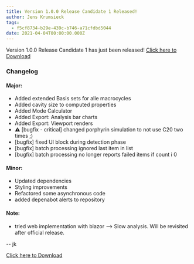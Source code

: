 ```yaml
---
title: Version 1.0.0 Release Candidate 1 Released!
author: Jens Krumsieck
tags:
  - f5cf8734-b29e-439c-b746-a71cfdbd5044
date: 2021-04-04T00:00:00.000Z
---
```

Version 1.0.0 Release Candidate 1 has just been released!
[Click here to Download](https://github.com/JensKrumsieck/PorphyStruct/releases/tag/v1.0.0-rc.1)


### Changelog
#### Major:
* Added extended Basis sets for alle macrocycles
* Added cavity size to computed properties
* Added Mode Calculator
* Added Export: Analysis bar charts
* Added Export: Viewport renders
* ⚠️ [bugfix - critical] changed porphyrin simulation to not use C20 two times ;)
* [bugfix] fixed UI block during detection phase
* [bugfix] batch processing ignored last item in list
* [bugfix] batch processing no longer reports failed items if count i 0

#### Minor:
* Updated dependencies
* Styling improvements
* Refactored some asynchronous code
* added depenabot alerts to repository

#### Note:
* tried web implementation with blazor --> Slow analysis. Will be revisited after official release.

-- jk

[Click here to Download](https://github.com/JensKrumsieck/PorphyStruct/releases/tag/v1.0.0-rc.1)